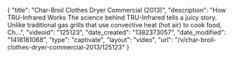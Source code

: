 {
    "title": "Char-Broil Clothes Dryer Commercial (2013)",
    "description": "How TRU-Infrared Works The science behind TRU-Infrared tells a juicy story. Unlike traditional gas grills that use convective heat (hot air) to cook food, Ch...",
    "videoid": "125123",
    "date_created": "1382373057",
    "date_modified": "1418181068",
    "type": "captivate",
    "layout": "video",
    "url": "\/v\/char-broil-clothes-dryer-commercial-2013\/125123"
}